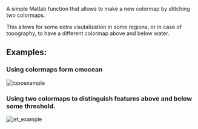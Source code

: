 A simple Matlab function that allows to make a new colormap by stitching two colormaps. 

This allows for some extra visutalization in some regions, or in case of topography, to have a different colormap above and below water. 

## Examples: 

### Using colormaps form cmocean
![topoexample](https://github.com/user-attachments/assets/48661102-04d6-43dc-bea3-fb5c90f15764)

### Using two colormaps to distinguish features above and below some threshold. 
![jet_example](https://github.com/user-attachments/assets/ed65f25e-f131-46f6-9f8e-377061412ab8)
